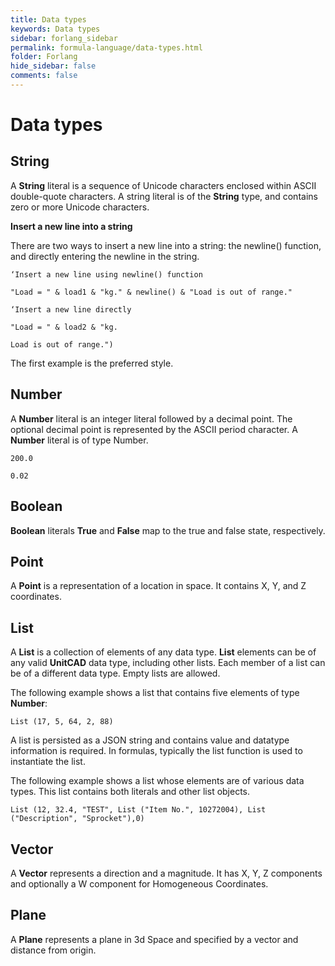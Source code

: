 ```yaml
---
title: Data types
keywords: Data types
sidebar: forlang_sidebar
permalink: formula-language/data-types.html
folder: Forlang
hide_sidebar: false
comments: false
---
```




# Data types



## String

A **String** literal is a sequence of Unicode characters enclosed within ASCII double-quote characters. A string literal is of the **String** type, and contains zero or more Unicode characters.

**Insert a new line into a string**

There are two ways to insert a new line into a string: the newline() function, and directly entering the newline in the string.

```
‘Insert a new line using newline() function

"Load = " & load1 & "kg." & newline() & "Load is out of range."

‘Insert a new line directly

"Load = " & load2 & "kg.

Load is out of range.")

```

The first example is the preferred style.


## Number

A **Number** literal is an integer literal followed by a decimal point. The optional decimal point is represented by the ASCII period character. A **Number** literal is of type Number.


```
200.0

0.02
```


## Boolean

**Boolean** literals **True** and **False** map to the true and false state, respectively.


## Point

A **Point** is a representation of a location in space. It contains X, Y, and Z coordinates.

## List

A **List** is a collection of elements of any data type. **List** elements can be of any valid **UnitCAD** data type, including other lists. Each member of a list can be of a different data type. Empty lists are allowed.



The following example shows a list that contains five elements of type **Number**:

```
List (17, 5, 64, 2, 88)

```

A list is persisted as a JSON string and contains value and datatype information is required. In formulas, typically the list function is used to instantiate the list.

 The following example shows a list whose elements are of various data types. This list contains both literals and other list objects.

```
List (12, 32.4, "TEST", List ("Item No.", 10272004), List ("Description", "Sprocket"),0)

```


## Vector

A **Vector** represents a direction and a magnitude. It has X, Y, Z components and optionally a W component for Homogeneous Coordinates.


## Plane

A **Plane** represents a plane in 3d Space and specified by a vector and distance from origin.
